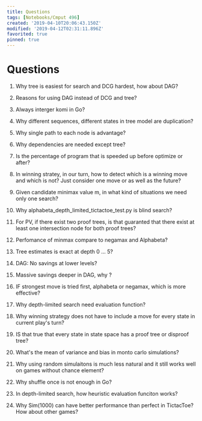 ```yaml
---
title: Questions
tags: [Notebooks/Cmput 496]
created: '2019-04-10T20:06:43.150Z'
modified: '2019-04-12T02:31:11.896Z'
favorited: true
pinned: true
---
```


# Questions
1. Why tree is easiest for search and DCG hardest, how about DAG?

2. Reasons for using DAG instead of DCG and tree?

3. Always interger komi in Go?

4. Why different sequences, different states in tree model are duplication?

5. Why single path to each node is advantage?

6. Why dependencies are needed except tree?

7. Is the percentage of program that is speeded up before optimize or after?

8. In winning stratey, in our turn, how to detect which is a winning move and which is not? Just consider one move or as well as the future?

9. Given candidate minimax value m, in what kind of situations we need only one search?

10. Why alphabeta_depth_limited_tictactoe_test.py is blind search?

11. For PV, if there exist two proof trees, is that guaranted that there exist at least one intersection node for both proof trees?

12. Perfomance of minmax compare to negamax and Alphabeta?

13. Tree estimates is exact at depth 0 ... 5?

14. DAG: No savings at lower levels?

15. Massive savings deeper in DAG, why ?

16. IF strongest move is tried first, alphabeta or negamax, which is more effective?

17. Why depth-limited search need evaluation function?

18. Why winning strategy does not have to include a move for every state in current play's turn?

19. IS that true that every state in state space has a proof tree or disproof tree?

20. What's the mean of variance and bias in monto carlo simulations?

21. Why using random simulaitons is much less natural and it still works well on games without chance element?

22. Why shuffle once is not enough in Go?

23. In depth-limited search, how heuristic evaluation funciton works?

24. Why Sim(1000) can have better performance than perfect in TictacToe? How about other games?

